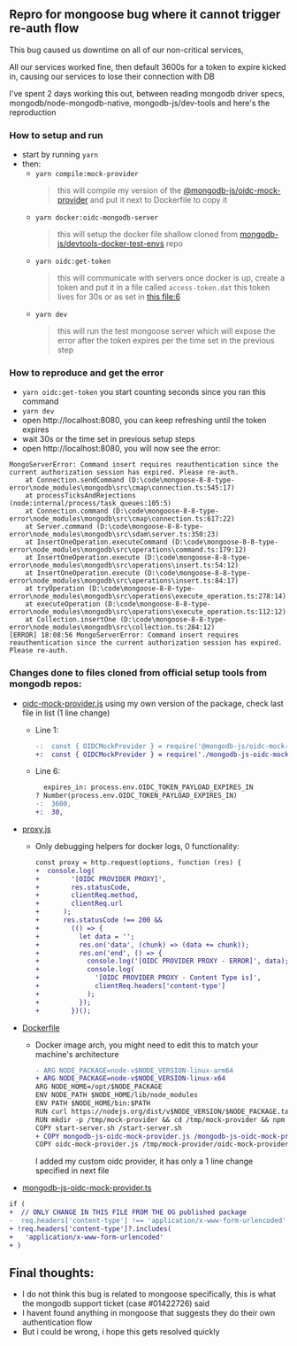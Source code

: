 ## Repro for mongoose bug where it cannot trigger re-auth flow

This bug caused us downtime on all of our non-critical services,

All our services worked fine, then default 3600s for a token to expire kicked in, causing our services to lose their connection with DB

I've spent 2 days working this out, between reading mongodb driver specs, mongodb/node-mongodb-native, mongodb-js/dev-tools and here's the reproduction

### How to setup and run

- start by running `yarn`
- then:
  - `yarn compile:mock-provider`
    > this will compile my version of the [@mongodb-js/oidc-mock-provider](https://www.npmjs.com/package/@mongodb-js/oidc-mock-provider) and put it next to Dockerfile to copy it
  - `yarn docker:oidc-mongodb-server`
    > this will setup the docker file shallow cloned from [mongodb-js/devtools-docker-test-envs](https://github.com/mongodb-js/devtools-docker-test-envs) repo
  - `yarn oidc:get-token`
    > this will communicate with servers once docker is up, create a token and put it in a file called `access-token.dat` this token lives for 30s or as set in [this file:6](./docker-test-envs/docker/oidc/mock-oidc-provider/oidc-mock-provider.js)
  - `yarn dev`
    > this will run the test mongoose server which will expose the error after the token expires per the time set in the previous step

### How to reproduce and get the error

- `yarn oidc:get-token` you start counting seconds since you ran this command
- `yarn dev`
- open http://localhost:8080, you can keep refreshing until the token expires
- wait 30s or the time set in previous setup steps
- open http://localhost:8080, you will now see the error:

```
MongoServerError: Command insert requires reauthentication since the current authorization session has expired. Please re-auth.
    at Connection.sendCommand (D:\code\mongoose-8-8-type-error\node_modules\mongodb\src\cmap\connection.ts:545:17)
    at processTicksAndRejections (node:internal/process/task_queues:105:5)
    at Connection.command (D:\code\mongoose-8-8-type-error\node_modules\mongodb\src\cmap\connection.ts:617:22)
    at Server.command (D:\code\mongoose-8-8-type-error\node_modules\mongodb\src\sdam\server.ts:350:23)
    at InsertOneOperation.executeCommand (D:\code\mongoose-8-8-type-error\node_modules\mongodb\src\operations\command.ts:179:12)
    at InsertOneOperation.execute (D:\code\mongoose-8-8-type-error\node_modules\mongodb\src\operations\insert.ts:54:12)
    at InsertOneOperation.execute (D:\code\mongoose-8-8-type-error\node_modules\mongodb\src\operations\insert.ts:84:17)
    at tryOperation (D:\code\mongoose-8-8-type-error\node_modules\mongodb\src\operations\execute_operation.ts:278:14)
    at executeOperation (D:\code\mongoose-8-8-type-error\node_modules\mongodb\src\operations\execute_operation.ts:112:12)
    at Collection.insertOne (D:\code\mongoose-8-8-type-error\node_modules\mongodb\src\collection.ts:284:12)
[ERROR] 18:08:56 MongoServerError: Command insert requires reauthentication since the current authorization session has expired. Please re-auth.
```

### Changes done to files cloned from official setup tools from mongodb repos:

- [oidc-mock-provider.js](./docker-test-envs/docker/oidc/mock-oidc-provider/oidc-mock-provider.js)
  using my own version of the package, check last file in list (1 line change)

  - Line 1:
    ```diff
    -:  const { OIDCMockProvider } = require('@mongodb-js/oidc-mock-provider');
    +:  const { OIDCMockProvider } = require('./mongodb-js-oidc-mock-provider');
    ```
  - Line 6:
    ```diff
      expires_in: process.env.OIDC_TOKEN_PAYLOAD_EXPIRES_IN
    ? Number(process.env.OIDC_TOKEN_PAYLOAD_EXPIRES_IN)
    -:  3600,
    +:  30,
    ```

- [proxy.js](./docker-test-envs/docker/oidc/mock-oidc-provider/proxy.js)

  - Only debugging helpers for docker logs, 0 functionality:
    ```diff
    const proxy = http.request(options, function (res) {
    +  console.log(
    +        '[OIDC PROVIDER PROXY]',
    +        res.statusCode,
    +        clientReq.method,
    +        clientReq.url
    +      );
    +      res.statusCode !== 200 &&
    +        (() => {
    +          let data = '';
    +          res.on('data', (chunk) => (data += chunk));
    +          res.on('end', () => {
    +            console.log('[OIDC PROVIDER PROXY - ERROR]', data);
    +            console.log(
    +              '[OIDC PROVIDER PROXY - Content Type is]',
    +              clientReq.headers['content-type']
    +            );
    +          });
    +        })();
    ```

- [Dockerfile](./docker-test-envs/docker/oidc/mock-oidc-provider/Dockerfile)

  - Docker image arch, you might need to edit this to match your machine's architecture
    ```diff
    - ARG NODE_PACKAGE=node-v$NODE_VERSION-linux-arm64
    + ARG NODE_PACKAGE=node-v$NODE_VERSION-linux-x64
    ARG NODE_HOME=/opt/$NODE_PACKAGE
    ENV NODE_PATH $NODE_HOME/lib/node_modules
    ENV PATH $NODE_HOME/bin:$PATH
    RUN curl https://nodejs.org/dist/v$NODE_VERSION/$NODE_PACKAGE.tar.gz | tar -xzC /opt/
    RUN mkdir -p /tmp/mock-provider && cd /tmp/mock-provider && npm init -y && npm install @mongodb-js/oidc-mock-provider
    COPY start-server.sh /start-server.sh
    + COPY mongodb-js-oidc-mock-provider.js /mongodb-js-oidc-mock-provider.js
    COPY oidc-mock-provider.js /tmp/mock-provider/oidc-mock-provider.js
    ```
    I added my custom oidc provider, it has only a 1 line change specified in next file

- [mongodb-js-oidc-mock-provider.ts](./mongodb-js-oidc-mock-provider.ts)

```diff
if (
+  // ONLY CHANGE IN THIS FILE FROM THE OG published package
-  req.headers['content-type'] !== 'application/x-www-form-urlencoded'
+ !req.headers['content-type']?.includes(
+   'application/x-www-form-urlencoded'
+ )
```

## Final thoughts:

- I do not think this bug is related to mongoose specifically, this is what the mongodb support ticket (case #01422726) said
- I havent found anything in mongoose that suggests they do their own authentication flow
- But i could be wrong, i hope this gets resolved quickly
